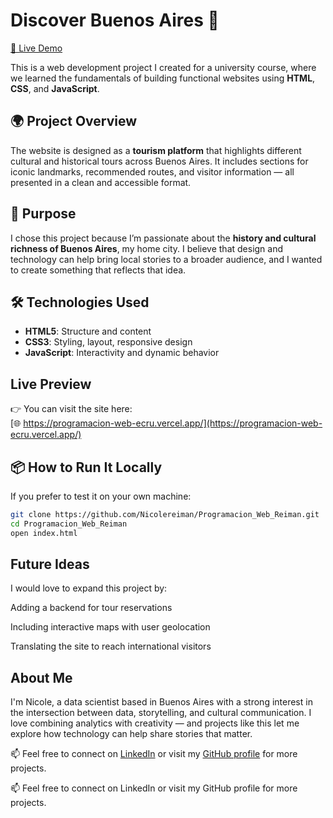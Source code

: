 # Discover Buenos Aires 🌆  
[🔗 Live Demo](https://programacion-web-ecru.vercel.app/)

This is a web development project I created for a university course, where we learned the fundamentals of building functional websites using **HTML**, **CSS**, and **JavaScript**.

## 🌍 Project Overview

The website is designed as a **tourism platform** that highlights different cultural and historical tours across Buenos Aires. It includes sections for iconic landmarks, recommended routes, and visitor information — all presented in a clean and accessible format.

## 🎯 Purpose

I chose this project because I’m passionate about the **history and cultural richness of Buenos Aires**, my home city. I believe that design and technology can help bring local stories to a broader audience, and I wanted to create something that reflects that idea.

## 🛠️ Technologies Used

- **HTML5**: Structure and content  
- **CSS3**: Styling, layout, responsive design  
- **JavaScript**: Interactivity and dynamic behavior

## Live Preview

👉 You can visit the site here:  
[🌐 https://programacion-web-ecru.vercel.app/](https://programacion-web-ecru.vercel.app/)

## 📦 How to Run It Locally

If you prefer to test it on your own machine:

```bash
git clone https://github.com/Nicolereiman/Programacion_Web_Reiman.git
cd Programacion_Web_Reiman
open index.html
```

## Future Ideas
I would love to expand this project by:

Adding a backend for tour reservations

Including interactive maps with user geolocation

Translating the site to reach international visitors

## About Me
I'm Nicole, a data scientist based in Buenos Aires with a strong interest in the intersection between data, storytelling, and cultural communication. I love combining analytics with creativity — and projects like this let me explore how technology can help share stories that matter.

📫 Feel free to connect on [LinkedIn](https://www.linkedin.com/in/your-profile) or visit my [GitHub profile](https://github.com/Nicolereiman) for more projects.


📫 Feel free to connect on LinkedIn or visit my GitHub profile for more projects.
